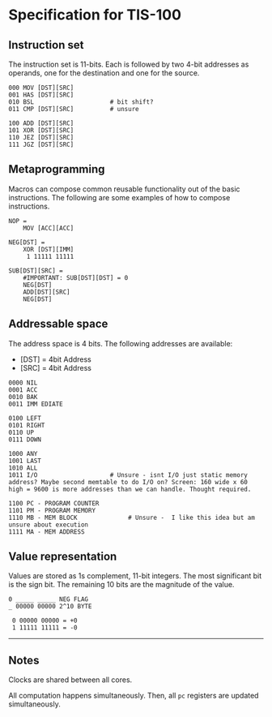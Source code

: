 # Specification for TIS-100

## Instruction set

The instruction set is 11-bits. Each is followed by two 4-bit addresses as operands, one for the destination and one for the source.

```
000 MOV [DST][SRC]
001 HAS [DST][SRC]
010 BSL                     # bit shift?
011 CMP [DST][SRC]          # unsure

100 ADD [DST][SRC]
101 XOR [DST][SRC]
110 JEZ [DST][SRC]
111 JGZ [DST][SRC]
```

## Metaprogramming

Macros can compose common reusable functionality out of the basic instructions. The following are some examples of how to compose instructions.

```
NOP =
    MOV [ACC][ACC]

NEG[DST] = 
    XOR [DST][IMM]
     1 11111 11111

SUB[DST][SRC] = 
    #IMPORTANT: SUB[DST][DST] = 0
    NEG[DST]
    ADD[DST][SRC]
    NEG[DST]
```

## Addressable space

The address space is 4 bits. The following addresses are available:

- [DST] = 4bit Address
- [SRC] = 4bit Address

```
0000 NIL
0001 ACC
0010 BAK
0011 IMM EDIATE

0100 LEFT
0101 RIGHT
0110 UP
0111 DOWN

1000 ANY
1001 LAST
1010 ALL
1011 I/O                    # Unsure - isnt I/O just static memory address? Maybe second memtable to do I/O on? Screen: 160 wide x 60 high = 9600 is more addresses than we can handle. Thought required.

1100 PC - PROGRAM COUNTER
1101 PM - PROGRAM MEMORY
1110 MB - MEM BLOCK              # Unsure -  I like this idea but am unsure about execution
1111 MA - MEM ADDRESS
```

## Value representation

Values are stored as 1s complement, 11-bit integers. The most significant bit is the sign bit. The remaining 10 bits are the magnitude of the value.

```
0 _____ _____ NEG FLAG
_ 00000 00000 2^10 BYTE

 0 00000 00000 = +0
 1 11111 11111 = -0
```

---

## Notes

Clocks are shared between all cores.

All computation happens simultaneously.
Then, all `pc` registers are updated simultaneously.
